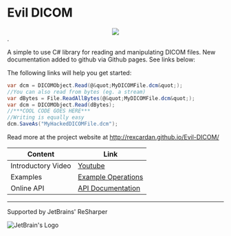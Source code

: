 Evil DICOM
=============
<div style="text-align:center"><img src ="https://github.com/rexcardan/Evil-DICOM/blob/gh-pages/images/evilDicomLogo.png" /></div>. 

A simple to use C# library for reading and manipulating DICOM files. 
New documentation added to github via Github pages. See links below:

The following links will help you get started:

```cs
var dcm = DICOMObject.Read(@&quot;MyDICOMFile.dcm&quot;);
//You can also read from bytes (eg. a stream)
var dBytes = File.ReadAllBytes(@&quot;MyDICOMFile.dcm&quot;);
var dcm = DICOMObject.Read(dBytes);
//***COOL CODE GOES HERE***
//Writing is equally easy
dcm.SaveAs("MyHackedDICOMFile.dcm");
```

Read more at the project website at 
http://rexcardan.github.io/Evil-DICOM/

| Content | Link |
------------- | -------------
|	Introductory Video | [Youtube](https://www.youtube.com/watch?v=rmYpxxqQ90s) |
|	Examples | [Example Operations](http://rexcardan.github.io/Evil-DICOM/articles/operations.html) |
|	Online API | [API Documentation](http://rexcardan.github.io/Evil-DICOM/api/index.html) |

***

Supported by JetBrains' ReSharper

![JetBrain's Logo](https://h9jd9q.dm2304.livefilestore.com/y4m0Q1iIXt3uj4zsf5dnlHI4HkdM4wH7JP2G7YCXNLBb6t59byWqX17LvJbJMs1E0PRvabL8ac_aMalS2yiX3pWvDBh-ue-NgmjliEMrPCBIEZ_0HEuMLhNXWKD3TFnhuJ6vglTOksYSo-GjFTnmNmoyNh9m4xxi8myABrlmN57XoMutalXWtRV4hdaay3sJZFXfMO5sVsCsvjXb-fYWS-fxw?width=128&height=138&cropmode=none)
